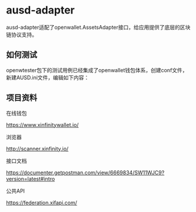 # ausd-adapter

ausd-adapter适配了openwallet.AssetsAdapter接口，给应用提供了底层的区块链协议支持。

## 如何测试

openwtester包下的测试用例已经集成了openwallet钱包体系，创建conf文件，新建AUSD.ini文件，编辑如下内容：



## 项目资料

在线钱包

https://www.xinfinitywallet.io/

浏览器

http://scanner.xinfinity.io/

接口文档

https://documenter.getpostman.com/view/6669834/SW11WJC9?version=latest#intro

公共API

https://federation.xifapi.com/

